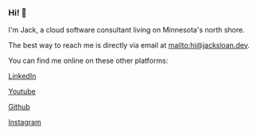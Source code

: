 ### Hi! 👋 
I'm Jack, a cloud software consultant living on Minnesota's north shore.

The best way to reach me is directly via email at <mailto:hi@jacksloan.dev>.

You can find me online on these other platforms:

[LinkedIn](https://www.linkedin.com/in/jack-sloan/)

[Youtube](https://www.youtube.com/user/jbsloan1/featured)

[Github](https://github.com/jacksloan)

[Instagram](https://www.instagram.com/jaack.sloan/)

